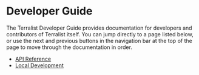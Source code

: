 # Developer Guide

The Terralist Developer Guide provides documentation for developers and contributors of Terralist itself. You can jump directly to a page listed below, or use the next and previous buttons in the navigation bar at the top of the page to move through the documentation in order.

- [API Reference](./api-reference.md)
- [Local Development](./local-development.md)
